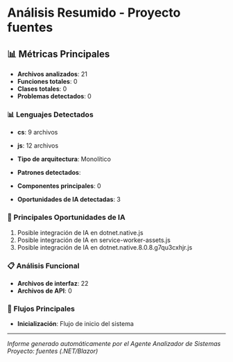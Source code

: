 # Análisis Resumido - Proyecto fuentes

## 📊 Métricas Principales

- **Archivos analizados**: 21
- **Funciones totales**: 0
- **Clases totales**: 0
- **Problemas detectados**: 0

### 📊 Lenguajes Detectados

- **cs**: 9 archivos
- **js**: 12 archivos

- **Tipo de arquitectura**: Monolítico
- **Patrones detectados**: 
- **Componentes principales**: 0

- **Oportunidades de IA detectadas**: 3

### 🤖 Principales Oportunidades de IA

1. Posible integración de IA en dotnet.native.js
2. Posible integración de IA en service-worker-assets.js
3. Posible integración de IA en dotnet.native.8.0.8.g7qu3cxhjr.js

### 📋 Análisis Funcional

- **Archivos de interfaz**: 22
- **Archivos de API**: 0

### 🔄 Flujos Principales

- **Inicialización**: Flujo de inicio del sistema

---
*Informe generado automáticamente por el Agente Analizador de Sistemas*
*Proyecto: fuentes (.NET/Blazor)*
